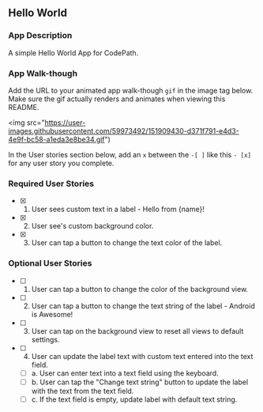 ## Hello World

### App Description
A simple Hello World App for CodePath.

### App Walk-though
Add the URL to your animated app walk-though `gif` in the image tag below. Make sure the gif actually renders and animates when viewing this README. 

<img src="https://user-images.githubusercontent.com/59973492/151909430-d371f791-e4d3-4e9f-bc58-a1eda3e8be34.gif")

In the User stories section below, add an `x` between the `-[ ]` like this `- [x]` for any user story you complete. 
### Required User Stories
- [x] 1. User sees custom text in a label - Hello from {name}!
- [x] 2. User see's custom background color.
- [x] 3. User can tap a button to change the text color of the label.

### Optional User Stories
- [ ] 1. User can tap a button to change the color of the background view.  
- [ ] 2. User can tap a button to change the text string of the label - Android is Awesome!  
- [ ] 3. User can tap on the background view to reset all views to default settings.  
- [ ] 4. User can update the label text with custom text entered into the text field.  
   - [ ] a. User can enter text into a text field using the keyboard.  
   - [ ] b. User can tap the "Change text string" button to update the label with the text from the text field.  
   - [ ] c. If the text field is empty, update label with default text string.  
